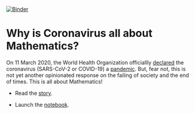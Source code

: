 [![Binder](https://mybinder.org/badge_logo.svg)](https://mybinder.org/v2/gh/g4brielvs/COVID-19/master?filepath=2020-03-11-gs-covid19.ipynb)

# Why is Coronavirus all about Mathematics?

On 11 March 2020, the World Health Organization officiallly [declared](https://twitter.com/WHO/status/1237777021742338049?s=20) the coronavirus (SARS-CoV-2 or COVID-19) a [pandemic](https://en.wikipedia.org/wiki/Pandemic). But, fear not, this is not yet another opinionated response on the failing of society and the end of times. This is all about Mathematics!


- Read the [story](https://g4brielvs.me/2020/03/13/why-is-coronavirus-all-about-mathematics/).

- Launch the [notebook](https://mybinder.org/v2/gh/g4brielvs/COVID-19/master?filepath=2020-03-11-gs-covid19.ipynb).